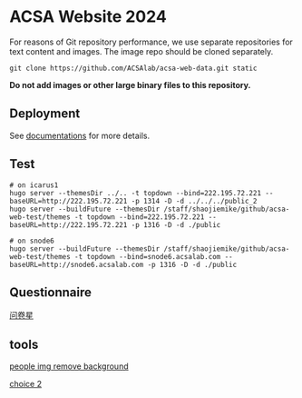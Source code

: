 # ACSA Website 2024

For reasons of Git repository performance, we use separate repositories for text content and images. The image repo should be cloned separately.

```shell
git clone https://github.com/ACSAlab/acsa-web-data.git static
```

**Do not add images or other large binary files to this repository.**

## Deployment

See [documentations](https://docs.acsalab.com/web/) for more details.

## Test

```shell
# on icarus1
hugo server --themesDir ../.. -t topdown --bind=222.195.72.221 --baseURL=http://222.195.72.221 -p 1314 -D -d ../../../public_2
hugo server --buildFuture --themesDir /staff/shaojiemike/github/acsa-web-test/themes -t topdown --bind=222.195.72.221 --baseURL=http://222.195.72.221 -p 1316 -D -d ./public

# on snode6 
hugo server --buildFuture --themesDir /staff/shaojiemike/github/acsa-web-test/themes -t topdown --bind=snode6.acsalab.com --baseURL=http://snode6.acsalab.com -p 1316 -D -d ./public
```

## Questionnaire

[问卷星](https://www.wjx.top/vm/tUtw8Q3.aspx) 

## tools

[people img remove background](https://www.remove.bg/zh/upload)

[choice 2](https://www.photoroom.com/tools/background-remover)


